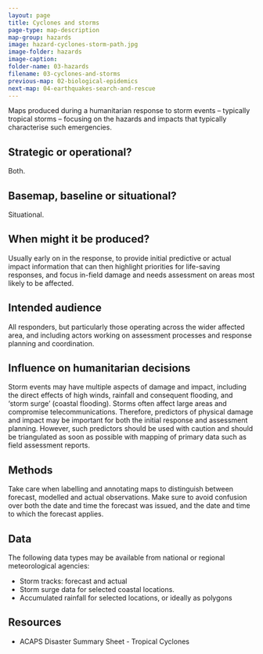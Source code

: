 ```yaml
---
layout: page
title: Cyclones and storms
page-type: map-description
map-group: hazards
image: hazard-cyclones-storm-path.jpg
image-folder: hazards
image-caption: 
folder-name: 03-hazards
filename: 03-cyclones-and-storms
previous-map: 02-biological-epidemics
next-map: 04-earthquakes-search-and-rescue
---
```


Maps produced during a humanitarian response to storm events – typically tropical storms – focusing on the hazards and impacts that typically characterise such emergencies.

## Strategic or operational?

Both.

## Basemap, baseline or situational?

Situational.

## When might it be produced?

Usually early on in the response, to provide initial predictive or actual impact information that can then highlight priorities for life-saving responses, and focus in-field damage and needs assessment on areas most likely to be affected.

## Intended audience

All responders, but particularly those operating across the wider affected area, and including actors working on assessment processes and response planning and coordination.

## Influence on humanitarian decisions

Storm events may have multiple aspects of damage and impact, including the direct effects of high winds, rainfall and consequent flooding, and ‘storm surge’ \(coastal flooding\). Storms often affect large areas and compromise telecommunications. Therefore, predictors of physical damage and impact may be important for both the initial response and assessment planning. However, such predictors should be used with caution and should be triangulated as soon as possible with mapping of primary data such as field assessment reports.

## Methods

Take care when labelling and annotating maps to distinguish between forecast, modelled and actual observations. Make sure to avoid confusion over both the date and time the forecast was issued, and the date and time to which the forecast applies.

## Data

The following data types may be available from national or regional meteorological agencies:

* Storm tracks: forecast and actual
* Storm surge data for selected coastal locations.
* Accumulated rainfall for selected locations, or ideally as polygons

## Resources

* ACAPS Disaster Summary Sheet - Tropical Cyclones

